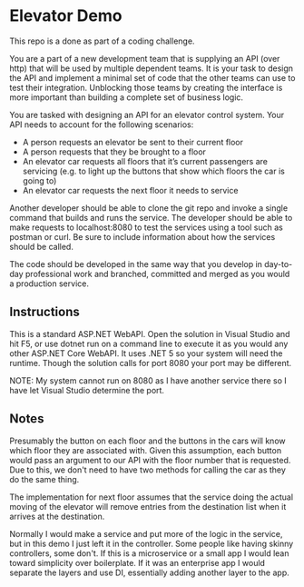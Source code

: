 # Elevator Demo

This repo is a done as part of a coding challenge.

You are a part of a new development team that is supplying an API (over http) that will be used by multiple dependent teams. It is your task to design the API and implement a minimal set of code that the other teams can use to test their integration. Unblocking those teams by creating the interface is more important than building a complete set of business logic.
 
You are tasked with designing an API for an elevator control system. Your API needs to account for the following scenarios:

- A person requests an elevator be sent to their current floor
- A person requests that they be brought to a floor
- An elevator car requests all floors that it’s current passengers are servicing (e.g. to light up the buttons that show which floors the car is going to)
- An elevator car requests the next floor it needs to service
 
Another developer should be able to clone the git repo and invoke a single command that builds and runs the service. The developer should be able to make requests to localhost:8080 to test the services using a tool such as postman or curl. Be sure to include information about how the services should be called.
 
The code should be developed in the same way that you develop in day-to-day professional work and branched, committed and merged as you would a production service.

## Instructions

This is a standard ASP.NET WebAPI. Open the solution in Visual Studio and hit F5, or use dotnet run on a command line to execute it as you would any other ASP.NET Core WebAPI. It uses .NET 5 so your system will need the runtime.
Though the solution calls for port 8080 your port may be different.

NOTE: My system cannot run on 8080 as I have another service there so I have let Visual Studio determine the port.

## Notes

Presumably the button on each floor and the buttons in the cars will know which floor they are associated with. Given this assumption, each button would pass an argument to our API with the floor number that is requested. Due to this, we don't need to have two methods for calling the car as they do the same thing.

The implementation for next floor assumes that the service doing the actual moving of the elevator will remove entries from the destination list when it arrives at the destination.

Normally I would make a service and put more of the logic in the service, but in this demo I just left it in the controller. Some people like having skinny controllers, some don't. If this is a microservice or a small app I would lean toward simplicity over boilerplate. If it was an enterprise app I would separate the layers and use DI, essentially adding another layer to the app.
